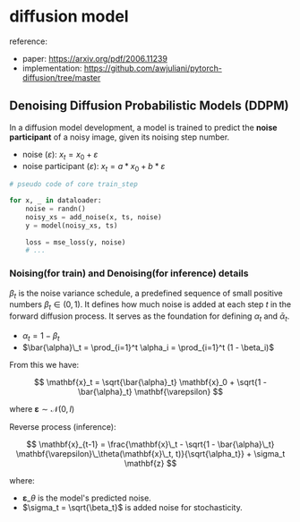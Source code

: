 # diffusion model

reference: 
- paper: https://arxiv.org/pdf/2006.11239
- implementation: https://github.com/awjuliani/pytorch-diffusion/tree/master

## Denoising Diffusion Probabilistic Models (DDPM)

In a diffusion model development, a model is trained to predict the **noise participant** of a noisy image, 
given its noising step number.

- noise ($\varepsilon$): $x_t = x_0 + \varepsilon$
- noise participant ($\varepsilon$): $x_t = a*x_0 + b * \varepsilon$

```python
# pseudo code of core train_step

for x, _ in dataloader:
    noise = randn()
    noisy_xs = add_noise(x, ts, noise)
    y = model(noisy_xs, ts)
    
    loss = mse_loss(y, noise)
    # ...
```

### Noising(for train) and Denoising(for inference) details

$\beta_t$ is the noise variance schedule, 
a predefined sequence of small positive numbers $\beta_t \in (0, 1)$. 
It defines how much noise is added at each step $t$ in the forward diffusion process. 
It serves as the foundation for defining $\alpha_t$ and $\bar{\alpha}_t$.


- $\alpha_t = 1 - \beta_t$
- $\bar{\alpha}\_t = \prod_{i=1}^t \alpha_i = \prod_{i=1}^t (1 - \beta_i)$

From this we have:

$$
\mathbf{x}_t = \sqrt{\bar{\alpha}_t} \mathbf{x}_0 + \sqrt{1 - \bar{\alpha}_t} \mathbf{\varepsilon}
$$

where $\mathbf{\varepsilon} \sim \mathcal{N}(0, I)$

Reverse process (inference): 

$$
\mathbf{x}_{t-1} = \frac{\mathbf{x}\_t - \sqrt{1 - \bar{\alpha}\_t} \mathbf{\varepsilon}\_\theta(\mathbf{x}\_t, t)}{\sqrt{\alpha_t}} + \sigma_t \mathbf{z}
$$

where:
- $\mathbf{\varepsilon}\_\theta$ is the model's predicted noise.
- $\sigma_t = \sqrt{\beta_t}$ is added noise for stochasticity.
